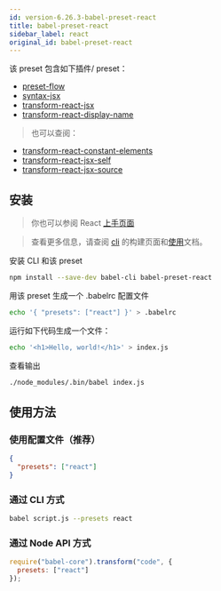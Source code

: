 ```yaml
---
id: version-6.26.3-babel-preset-react
title: babel-preset-react
sidebar_label: react
original_id: babel-preset-react
---
```


该 preset 包含如下插件/ preset：

- [preset-flow](babel-preset-flow)
- [syntax-jsx](babel-plugin-syntax-jsx)
- [transform-react-jsx](babel-plugin-transform-react-jsx)
- [transform-react-display-name](babel-plugin-transform-react-display-name)

> 也可以查阅：

- [transform-react-constant-elements](transform-react-constant-elements)
- [transform-react-jsx-self](transform-react-jsx-self)
- [transform-react-jsx-source](transform-react-jsx-source)

## 安装

> 你也可以参阅 React [上手页面](https://facebook.github.io/react/docs/hello-world.html)

> 查看更多信息，请查阅 [cli](babel-cli) 的构建页面和[使用](/setup)文档。

安装 CLI 和该 preset

```sh
npm install --save-dev babel-cli babel-preset-react
```

用该 preset 生成一个 .babelrc 配置文件

```sh
echo '{ "presets": ["react"] }' > .babelrc
```

运行如下代码生成一个文件：

```sh
echo '<h1>Hello, world!</h1>' > index.js
```

查看输出

```sh
./node_modules/.bin/babel index.js
```

## 使用方法

### 使用配置文件（推荐）

```json
{
  "presets": ["react"]
}
```

### 通过 CLI 方式

```sh
babel script.js --presets react 
```

### 通过 Node API 方式

```javascript
require("babel-core").transform("code", {
  presets: ["react"]
});
```
